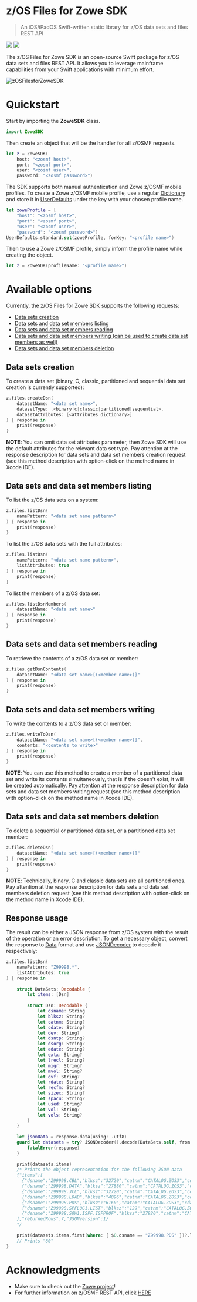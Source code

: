 # z/OS Files for Zowe SDK

> An iOS/iPadOS Swift-written static library for z/OS data sets and files REST API

![](https://img.shields.io/badge/license-EPL--2.0-blue) ![](https://img.shields.io/badge/version-0.1.0-yellow)

The z/OS Files for Zowe SDK is an open-source Swift package for z/OS data sets and files REST API. It allows you to leverage mainframe capabilities from your Swift applications with minimum effort.

![zOSFilesforZoweSDK](/../screenshots/Scrshots/zosfiles/zOSFilesforZoweSDK01.png?raw=true "zOSFilesforZoweSDK")

# Quickstart

Start by importing the **ZoweSDK** class. 

```swift
import ZoweSDK
```

Then create an object that will be the handler for all z/OSMF requests. 

```swift
let z = ZoweSDK(
    host: "<zosmf host>", 
    port: "<zosmf port>", 
    user: "<zosmf user>", 
    password: "<zosmf password>")
```

The SDK supports both manual authentication and Zowe z/OSMF mobile profiles. To create a Zowe z/OSMF mobile profile, use a regular [Dictionary](https://developer.apple.com/documentation/swift/dictionary) and store it in [UserDefaults](https://developer.apple.com/documentation/foundation/userdefaults) under the key with your chosen profile name. 

```swift
let zoweProfile = [
    "host": "<zosmf host>", 
    "port": "<zosmf port>", 
    "user": "<zosmf user>", 
    "password": "<zosmf password>"]
UserDefaults.standard.set(zoweProfile, forKey: "<profile name>")
```

Then to use a Zowe z/OSMF profile, simply inform the profile name while creating the object.

```swift
let z = ZoweSDK(profileName: "<profile name>")
```

# Available options

Currently, the z/OS Files for Zowe SDK supports the following requests:

* [Data sets creation](#data-sets-creation) 
* [Data sets and data set members listing](#data-sets-and-data-set-members-listing) 
* [Data sets and data set members reading](#data-sets-and-data-set-members-reading) 
* [Data sets and data set members writing (can be used to create data set members as well)](#data-sets-and-data-set-members-writing) 
* [Data sets and data set members deletion](#data-sets-and-data-set-members-deletion) 

## Data sets creation 

To create a data set (binary, C, classic, partitioned and sequential data set creation is currently supported):

```swift
z.files.createDsn(
    datasetName: "<data set name>", 
    datasetType: .<binary|c|classic|partitioned|sequential>, 
    datasetAttributes: [<attributes dictionary>]
) { response in
    print(response)
}
```

**NOTE**: You can omit data set attributes parameter, then Zowe SDK will use the default attributes for the relevant data set type. Pay attention at the response description for data sets and data set members creation request (see this method description with option-click on the method name in Xcode IDE).

## Data sets and data set members listing 

To list the z/OS data sets on a system:

```swift
z.files.listDsn(
    namePattern: "<data set name pattern>"
) { response in
    print(response)
}
```

To list the z/OS data sets with the full attributes:

```swift
z.files.listDsn(
    namePattern: "<data set name pattern>", 
    listAttributes: true
) { response in
    print(response)
}
```

To list the members of a z/OS data set:

```swift
z.files.listDsnMembers(
    datasetName: "<data set name>"
) { response in
    print(response)
}
```

## Data sets and data set members reading 

To retrieve the contents of a z/OS data set or member:

```swift
z.files.getDsnContents(
    datasetName: "<data set name>[(<member name>)]"
) { response in
    print(response)
}
```

## Data sets and data set members writing 

To write the contents to a z/OS data set or member:

```swift
z.files.writeToDsn(
    datasetName: "<data set name>[(<member name>)]", 
    contents: "<contents to write>"
) { response in
    print(response)
}
```

**NOTE**: You can use this method to create a member of a partitioned data set and write its contents simultaneously, that is if the *<member name>* doesn't exist, it will be created automatically. Pay attention at the response description for data sets and data set members writing request (see this method description with option-click on the method name in Xcode IDE).

## Data sets and data set members deletion 

To delete a sequential or partitioned data set, or a partitioned data set member:

```swift
z.files.deleteDsn(
    datasetName: "<data set name>[(<member name>)]"
) { response in 
    print(response) 
}
```

**NOTE**: Technically, binary, C and classic data sets are all partitioned ones. Pay attention at the response description for data sets and data set members deletion request (see this method description with option-click on the method name in Xcode IDE).

## Response usage

The result can be either a JSON response from z/OS system with the result of the operation or an error description. To get a necessary object, convert the response to [Data](https://developer.apple.com/documentation/foundation/data) format and use [JSONDecoder](https://developer.apple.com/documentation/foundation/jsondecoder) to decode it respectively: 

```swift
z.files.listDsn(
    namePattern: "Z99998.*", 
    listAttributes: true
) { response in
    
    struct DataSets: Decodable {
        let items: [Dsn]
        
        struct Dsn: Decodable {
            let dsname: String
            let blksz: String?
            let catnm: String?
            let cdate: String?
            let dev: String?
            let dsntp: String?
            let dsorg: String?
            let edate: String?
            let extx: String?
            let lrecl: String?
            let migr: String?
            let mvol: String?
            let ovf: String?
            let rdate: String?
            let recfm: String?
            let sizex: String?
            let spacu: String?
            let used: String?
            let vol: String?
            let vols: String?
        }
    }
    
    let jsonData = response.data(using: .utf8)
    guard let datasets = try? JSONDecoder().decode(DataSets.self, from: jsonData!) else {
        fatalError(response)
    }
    
    print(datasets.items)
    /* Prints the object representation for the following JSON data
    {"items":[
      {"dsname":"Z99998.CBL","blksz":"32720","catnm":"CATALOG.ZOS3","cdate":"2020/04/29","dev":"3390","dsntp":"LIBRARY","dsorg":"PO-E","edate":"***None***","extx":"1","lrecl":"80","migr":"NO","mvol":"N","ovf":"NO","rdate":"2020/07/14","recfm":"FB","sizex":"15","spacu":"CYLINDERS","used":"32","vol":"VPWRKE","vols":"VPWRKE"},
      {"dsname":"Z99998.DATA","blksz":"27880","catnm":"CATALOG.ZOS3","cdate":"2020/04/29","dev":"3390","dsorg":"PS","edate":"***None***","extx":"1","lrecl":"170","migr":"NO","mvol":"N","ovf":"NO","rdate":"2020/07/08","recfm":"FB","sizex":"1","spacu":"TRACKS","used":"100","vol":"VPWRKE","vols":"VPWRKE"},
      {"dsname":"Z99998.JCL","blksz":"32720","catnm":"CATALOG.ZOS3","cdate":"2020/04/29","dev":"3390","dsntp":"LIBRARY","dsorg":"PO-E","edate":"***None***","extx":"1","lrecl":"80","migr":"NO","mvol":"N","ovf":"NO","rdate":"2020/07/14","recfm":"FB","sizex":"15","spacu":"CYLINDERS","used":"16","vol":"VPWRKE","vols":"VPWRKE"},
      {"dsname":"Z99998.LOAD","blksz":"4096","catnm":"CATALOG.ZOS3","cdate":"2020/04/29","dev":"3390","dsntp":"LIBRARY","dsorg":"PO-E","edate":"***None***","extx":"2","lrecl":"0","migr":"NO","mvol":"N","ovf":"NO","rdate":"2020/07/14","recfm":"U","sizex":"30","spacu":"CYLINDERS","used":"61","vol":"VPWRKE","vols":"VPWRKE"},
      {"dsname":"Z99998.PDS","blksz":"6160","catnm":"CATALOG.ZOS3","cdate":"2020/07/06","dev":"3390","dsntp":"PDS","dsorg":"PO","edate":"***None***","extx":"1","lrecl":"80","migr":"NO","mvol":"N","ovf":"NO","rdate":"2020/07/14","recfm":"FB","sizex":"150","spacu":"CYLINDERS","used":"1","vol":"VPWRKB","vols":"VPWRKB"},
      {"dsname":"Z99998.SPFLOG1.LIST","blksz":"129","catnm":"CATALOG.ZOS3","cdate":"2020/07/13","dev":"3390","dsorg":"PS","edate":"***None***","extx":"1","lrecl":"125","migr":"NO","mvol":"N","ovf":"NO","rdate":"2020/07/13","recfm":"VA","sizex":"9","spacu":"BLOCKS","used":"11","vol":"VPWRKA","vols":"VPWRKA"},
      {"dsname":"Z99998.S0W1.ISPF.ISPPROF","blksz":"27920","catnm":"CATALOG.ZOS3","cdate":"2020/04/29","dev":"3390","dsntp":"PDS","dsorg":"PO","edate":"***None***","extx":"1","lrecl":"80","migr":"NO","mvol":"N","ovf":"NO","rdate":"2020/07/14","recfm":"FB","sizex":"1","spacu":"TRACKS","used":"100","vol":"VPWRKE","vols":"VPWRKE"}
    ],"returnedRows":7,"JSONversion":1}
    */
    
    print(datasets.items.first(where: { $0.dsname == "Z99998.PDS" })?.lrecl) 
    // Prints "80"
}
```

# Acknowledgments

* Make sure to check out the [Zowe project](https://github.com/zowe)!
* For further information on z/OSMF REST API, click [HERE](https://www.ibm.com/support/knowledgecenter/SSLTBW_2.1.0/com.ibm.zos.v2r1.izua700/IZUHPINFO_RESTServices.htm)

